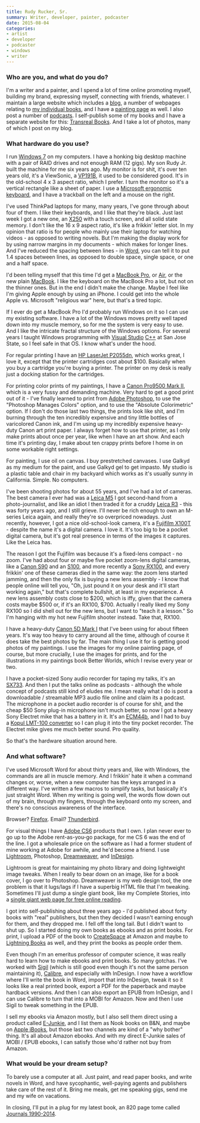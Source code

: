 ```yaml
---
title: Rudy Rucker, Sr.
summary: Writer, developer, painter, podcaster
date: 2015-08-04
categories:
- artist
- developer
- podcaster
- windows
- writer
---
```


### Who are you, and what do you do?

I'm a writer and a painter, and I spend a lot of time online promoting myself, building my brand, expressing myself, connecting with friends, whatever. I maintain a large website which includes a [blog](http://www.rudyrucker.com/blog/ "Rudy's weblog."), a number of webpages relating to [my individual books](http://www.rudyrucker.com/blog/books/ "Rudy's books."), and I have a [painting page](http://www.rudyrucker.com/paintings/ "Rudy's paintings.") as well. I also post a number of [podcasts](http://www.rudyrucker.com/podcasts/ "Rudy's podcasts."). I self-publish some of my books and I have a separate website for this: [Transreal Books](http://www.transrealbooks.com/ "Rudy's book publishing service."). And I take a lot of photos, many of which I post on my blog.

### What hardware do you use?

I run [Windows 7][windows-7] on my computers. I have a honking big desktop machine with a pair of RAID drives and not enough RAM (12 gigs). My son Rudy Jr. built the machine for me six years ago. My monitor is for shit, it's over ten years old, it's a ViewSonic, a [VP191B][], it used to be considered good. It's in the old-school 4 x 3 aspect ratio, which I prefer. I turn the monitor so it's a vertical rectangle like a sheet of paper. I use a [Microsoft ergonomic keyboard][natural-keyboard-elite], and I have a trackball on the left and a mouse on the right.

I've used ThinkPad laptops for many, many years, I've gone through about four of them. I like their keyboards, and I like that they're black. Just last week I got a new one, an [X250][thinkpad-x250] with a touch screen, and all solid state memory. I don't like the 16 x 9 aspect ratio, it's like a frikkin' letter slot. In my opinion that ratio is for people who mainly use their laptop for watching videos - as opposed to writing novels. But I'm making the display work for by using narrow margins in my documents­ - which makes for longer lines. And I've reduced the spacing between lines - in [Word][], you can tell it to put 1.4 spaces between lines, as opposed to double space, single space, or one and a half space.

I'd been telling myself that this time I'd get a [MacBook Pro][macbook-pro], or [Air][], or the new plain [MacBook][macbook.2]. I like the keyboard on the MacBook Pro a lot, but not on the thinner ones. But in the end I didn't make the change. Maybe I feel like I'm giving Apple enough by using an iPhone. I could get into the whole Apple vs. Microsoft "religious war" here, but that's a tired topic.

If I ever do get a MacBook Pro I'd probably run Windows on it so I can use my existing software. I have a lot of the Windows moves pretty well taped down into my muscle memory, so for me the system is very easy to use. And I like the intricate fractal structure of the Windows options. For several years I taught Windows programming with [Visual Studio][visual-studio] [C++][c-plusplus] at San Jose State, so I feel safe in that OS. I know what's under the hood.

For regular printing I have an [HP LaserJet P2055dn][laserjet-p2055dn], which works great, I love it, except that the printer cartridges cost about $100. Basically when you buy a cartridge you're buying a printer. The printer on my desk is really just a docking station for the cartridges.

For printing color prints of my paintings, I have a [Canon Pro9500 Mark II][pixma-pro9500-mark-ii], which is a very fussy and demanding machine. Very hard to get a good print out of it - I've finally learned to print from [Adobe Photoshop][photoshop], to use the "Photoshop Manages Colors" option, and to use the "Absolute Colorimetric" option. If I don't do those last two things, the prints look like shit, and I'm burning through the ten incredibly expensive and tiny little bottles of varicolored Canon ink, and I'm using up my incredibly expensive heavy-duty Canon art print paper. I always forget how to use that printer, as I only make prints about once per year, like when I have an art show. And each time it's printing day, I make about ten crappy prints before I home in on some workable right settings.

For painting, I use oil on canvas. I buy prestretched canvases. I use Galkyd as my medium for the paint, and use Galkyd gel to get impasto. My studio is a plastic table and chair in my backyard which works as it's usually sunny in California. Simple. No computers.

I've been shooting photos for about 55 years, and I've had a lot of cameras. The best camera I ever had was a [Leica M5][m5.2] I got second-hand from a photo-journalist, and like an idiot I then traded it for a cruddy [Leica R3­][r3] - this was forty years ago, and I still grieve. I'll never be rich enough to own an M-series Leica again, and really they're so overpriced nowadays. Just recently, however, I got a nice old-school-look camera, it's a [Fujifilm X100T­][x100t] - despite the name it's a digital camera. I love it. It's too big to be a pocket digital camera, but it's got real presence in terms of the images it captures. Like the Leica has.

The reason I got the Fujifilm was because it's a fixed-lens compact - no zoom. I've had about four or maybe five pocket zoom-lens digital cameras, like a [Canon S90][powershot-s90] and an [S100][powershot-s100], and more recently a [Sony RX100][cyber-shot-dsc-rx100], and every frikkin' one of these cameras died in the same way: the zoom lens started jamming, and then the only fix is buying a new lens assembly - I know that people online will tell you, "Oh, just pound it on your desk and it'll start working again," but that's complete bullshit, at least in my experience. A new lens assembly costs close to $200, which is iffy, given that the camera costs maybe $500 or, if it's an RX100, $700. Actually I really liked my Sony RX100 so I did shell out for the new lens, but I want to "teach it a lesson." So I'm hanging with my hot new Fujifilm shooter instead. Take that, RX100.

I have a heavy-duty [Canon 5D Mark I][eos-5d] that I've been using for about fifteen years. It's way too heavy to carry around all the time, although of course it does take the best photos by far. The main thing I use it for is getting good photos of my paintings. I use the images for my online painting page, of course, but more crucially, I use the images for prints, and for the illustrations in my paintings book Better Worlds, which I revise every year or two.

I have a pocket-sized Sony audio recorder for taping my talks, it's an [SX733][icd-sx733]. And then I put the talks online as podcasts - although the whole concept of podcasts still kind of eludes me. I mean really what I do is post a downloadable / streamable MP3 audio file online and claim its a podcast. The microphone in a pocket audio recorder is of course for shit, and the cheap $50 Sony plug-in microphone isn't much better, so now I got a heavy Sony Electret mike that has a battery in it. It's an [ECM44b][], and I had to buy a [Kopul LMT-100 converter][lmt-100] so I can plug it into the tiny pocket recorder. The Electret mike gives me much better sound. Pro quality.

So that's the hardware situation around here.

### And what software?

I've used Microsoft Word for about thirty years and, like with Windows, the commands are all in muscle memory. And I frikkin' hate it when a command changes or, worse, when a new computer has the keys arranged in a different way. I've written a few macros to simplify tasks, but basically it's just straight Word. When my writing is going well, the words flow down out of my brain, through my fingers, through the keyboard onto my screen, and there's no conscious awareness of the interface.

Browser? [Firefox][]. Email? [Thunderbird][].

For visual things I have [Adobe CS6][creative-suite] products that I own. I plan never ever to go up to the Adobe rent-as-you-go package, for me CS 6 was the end of the line. I got a wholesale price on the software as I had a former student of mine working at Adobe for awhile, and he'd become a friend. I use [Lightroom][], Photoshop, [Dreamweaver][], and [InDesign][].

Lightroom is great for maintaining my photo library and doing lightweight image tweaks. When I really to bear down on an image, like for a book cover, I go over to Photoshop. Dreamweaver is my web design tool, the one problem is that it lugs/lags if I have a superbig HTML file that I'm tweaking. Sometimes I'll just dump a single giant book, like my Complete Stories, into a [single giant web page for free online reading](http://www.rudyrucker.com/transrealbooks/completestories/ "Rudy's 'Complete Stories' book.").

I got into self-publishing about three years ago - I'd published about forty books with "real" publishers, but then they decided I wasn't earning enough for them, and they dropped me. I fell off the long tail. But I didn't want to shut up. So I started doing my own books as ebooks and as print books. For print, I upload a PDF of the book to [CreateSpace][] at Amazon and maybe to [Lightning Books][lightning-books] as well, and they print the books as people order them.

Even though I'm an emeritus professor of computer science, it was really hard to learn how to make ebooks and print books. So many gotchas. I've worked with [Sigil][] (which is still good even though it's not the same person maintaining it), [Calibre][], and especially with InDesign. I now have a workflow where I'll write the book in Word, import that into InDesign, tweak it so it looks like a real printed book, export a PDF for the paperback and maybe hardback versions. And then I can also export an EPUB from InDesign, and I can use Calibre to turn that into a MOBI for Amazon. Now and then I use Sigil to tweak something in the EPUB.

I sell my ebooks via Amazon mostly, but I also sell them direct using a product called [E-Junkie][], and I list them as Nook books on B&N, and maybe on [Apple iBooks][ibooks], but those last two channels are kind of a "why bother" thing. It's all about Amazon ebooks. And with my direct E-Junkie sales of MOBI / EPUB ebooks, I can satisfy those who'd rather not buy from Amazon.

### What would be your dream setup?

To barely use a computer at all. Just paint, and read paper books, and write novels in Word, and have sycophantic, well-paying agents and publishers take care of the rest of it. Bring me meals, get me speaking gigs, send me and my wife on vacations.

In closing, I'll put in a plug for my latest book, an 820 page tome called [Journals 1990-2014](http://www.rudyrucker.com/journals/ "Rudy's journal book.").

[air]: http://web.archive.org/web/20190506063742/https://lindberg.com/showroom/men/air "Titanium eyeglasses."
[c-plusplus]: https://en.wikipedia.org/wiki/C%2B%2B "A compiled programming language."
[calibre]: https://calibre-ebook.com/ "An ebook library management tool."
[createspace]: https://kdp.amazon.com/createspace-transfer "A self-publishing service."
[creative-suite]: https://www.adobe.com/creativecloud.html "A collection of design tools."
[cyber-shot-dsc-rx100]: http://web.archive.org/web/20221221223030/http://www.amazon.com/Sony-DSC-RX100-Sensor-Digital-Camera/dp/B00889ST2G/ "A 20.2 megapixel digital camera."
[dreamweaver]: https://www.adobe.com/products/dreamweaver.html "A WYSIWYG editor."
[e-junkie]: https://www.e-junkie.com/ "A shopping cart service."
[ecm44b]: https://pro.sony/ue_US/?sonyref=pro.sony.com/bbsc/ssr/product-ECM44B/ "A lavalier microphone."
[eos-5d]: https://en.wikipedia.org/wiki/Canon_EOS_5D "A 12 megapixel DSLR."
[firefox]: https://www.mozilla.org/en-US/firefox/new/ "A cross-platform open-source web browser."
[ibooks]: https://www.apple.com/apple-books/ "A book buying service."
[icd-sx733]: https://www.sony.com/permalink/support/product?locale=en_US&model=ICDSX733&mdl=ICDSX733 "A portable digital audio recorder."
[indesign]: https://www.adobe.com/products/indesign.html "A desktop/web publishing application."
[laserjet-p2055dn]: http://web.archive.org/web/20190508115643/https://www.amazon.com/HP-LaserJet-P2055dn-Printer-Monochrome/dp/B0019L0X38/ "A monochrome laser printer."
[lightning-books]: http://web.archive.org/web/20230706210626/https://www.eye-books.com/ "A co-publishing service."
[lightroom]: https://www.adobe.com/products/photoshop-lightroom.html "Photo management and editing software."
[lmt-100]: http://web.archive.org/web/20220519164031/https://www.bhphotovideo.com/c/product/885062-REG/kopul_lmt_100_lo_to_hi_impedance.html "A microphone converter cable."
[m5.2]: https://en.wikipedia.org/wiki/Leica_M5 "A 35mm film camera."
[macbook-pro]: https://www.apple.com/macbook-pro/ "A laptop."
[macbook.2]: https://en.wikipedia.org/wiki/MacBook_(2015_version) "A very thin 12 inch laptop."
[natural-keyboard-elite]: https://en.wikipedia.org/wiki/Microsoft_Natural_keyboard#Natural_Keyboard_Elite "A keyboard."
[photoshop]: https://www.adobe.com/products/photoshop.html "A bitmap image editor."
[pixma-pro9500-mark-ii]: http://web.archive.org/web/20211024105244/https://www.usa.canon.com/cusa/consumer/products/printers_multifunction/professional_photo_inkjet_printers/pixma_pro9500_mark_ii "A pro-level photo printer."
[powershot-s100]: http://web.archive.org/web/20211017200106/https://www.usa.canon.com/cusa/consumer/products/cameras/digital_cameras/powershot_s100 "A 12.1 megapixel point and shoot camera."
[powershot-s90]: http://web.archive.org/web/20210919171756/https://www.usa.canon.com/cusa/support/consumer/digital_cameras/powershot_g_series/powershot_s90 "A 10 megapixel digital camera."
[r3]: https://en.wikipedia.org/wiki/Leica_R3 "A 35mm film SLR camera."
[sigil]: https://github.com/Sigil-Ebook/Sigil "An EPUB editor."
[thinkpad-x250]: http://web.archive.org/web/20210430205421/https://www.lenovo.com/us/en/laptops/thinkpad/x-series/x250/ "A 12.5 inch PC laptop."
[thunderbird]: http://web.archive.org/web/20070322094547/http://www.thunderbird.net:80/ "An open-source cross-platform mail client."
[visual-studio]: http://web.archive.org/web/20180617165945/https://www.visualstudio.com/ "A Windows development environment."
[vp191b]: http://web.archive.org/web/20190508115633/https://www.amazon.com/Viewsonic-VP191B-ThinEdge-LCD-Monitor/dp/B00009ETMA/ "A 19 inch LCD monitor."
[windows-7]: https://en.wikipedia.org/wiki/Windows_7 "An operating system."
[word]: https://www.microsoft.com/en-us/microsoft-365/word "A document editor."
[x100t]: http://web.archive.org/web/20170921184309/http://www.fujifilm.com:80/products/digital_cameras/x/fujifilm_x100t/ "A 16.3 megapixel digital camera."
